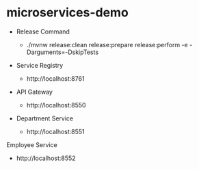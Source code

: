 # microservices-demo

- Release Command
  -  ./mvnw  release:clean release:prepare release:perform  -e -Darguments=-DskipTests

- Service Registry
  - http://localhost:8761

- API Gateway
  - http://localhost:8550

- Department Service
  - http://localhost:8551

Employee Service
  - http://localhost:8552